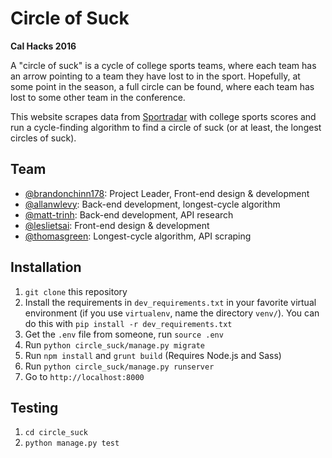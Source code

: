 Circle of Suck
==============

**Cal Hacks 2016**

A "circle of suck" is a cycle of college sports teams, where each team has an arrow pointing to a team they have lost to in the sport. Hopefully, at some point in the season, a full circle can be found, where each team has lost to some other team in the conference.

This website scrapes data from [Sportradar](http://developer.sportradar.com/) with college sports scores and run a cycle-finding algorithm to find a circle of suck (or at least, the longest circles of suck).

Team
----

- [@brandonchinn178](http://github.com/brandonchinn178): Project Leader, Front-end design & development
- [@allanwlevy](http://github.com/allanwlevy): Back-end development, longest-cycle algorithm
- [@matt-trinh](http://github.com/matt-trinh): Back-end development, API research
- [@leslietsai](http://github.com/leslietsai): Front-end design & development
- [@thomasgreen](http://github.com/thomasgreen): Longest-cycle algorithm, API scraping

Installation
------------

1. `git clone` this repository
1. Install the requirements in `dev_requirements.txt` in your favorite virtual environment (if you use `virtualenv`, name the directory `venv/`). You can do this with `pip install -r dev_requirements.txt`
1. Get the `.env` file from someone, run `source .env`
1. Run `python circle_suck/manage.py migrate`
1. Run `npm install` and `grunt build` (Requires Node.js and Sass)
1. Run `python circle_suck/manage.py runserver`
1. Go to `http://localhost:8000`

Testing
-------

1. `cd circle_suck`
1. `python manage.py test`
